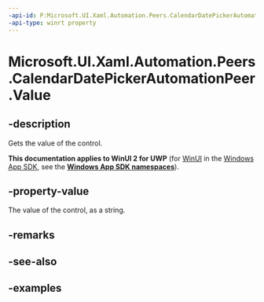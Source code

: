 ```yaml
---
-api-id: P:Microsoft.UI.Xaml.Automation.Peers.CalendarDatePickerAutomationPeer.Value
-api-type: winrt property
---
```


<!-- Property syntax.
public string Value { get; }
-->

# Microsoft.UI.Xaml.Automation.Peers.CalendarDatePickerAutomationPeer.Value

## -description
Gets the value of the control.

**This documentation applies to WinUI 2 for UWP** (for [WinUI](/windows/apps/winui/winui3/) in the [Windows App SDK](/windows/apps/windows-app-sdk/), see the **[Windows App SDK namespaces](/windows/windows-app-sdk/api/winrt/)**).

## -property-value
The value of the control, as a string.

## -remarks

## -see-also

## -examples

